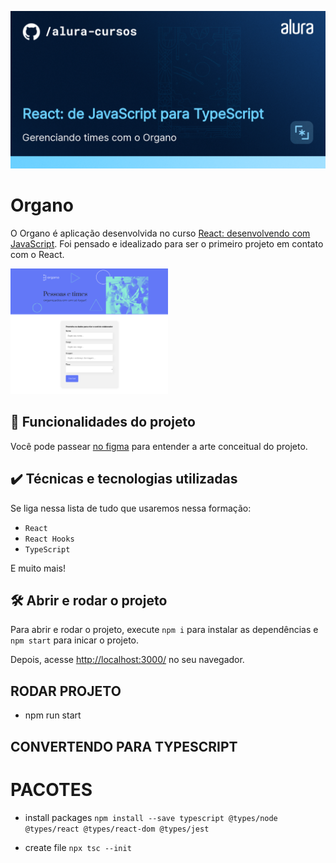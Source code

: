![Integrando seu projeto React com APIs](thumbnail.png)

# Organo

O Organo é aplicação desenvolvida no curso <a href="https://cursos.alura.com.br/course/react-desenvolvendo-javascript" target="_blank">React: desenvolvendo com JavaScript</a>. 
Foi pensado e idealizado para ser o primeiro projeto em contato com o React.

<img src="screencapture.png" alt="Imagem do Organo" width="50%">


## 🔨 Funcionalidades do projeto

Você pode passear <a href="https://cursos.alura.com.br/course/react-desenvolvendo-javascript" target="_blank">no figma</a> para entender a arte conceitual do projeto.

## ✔️ Técnicas e tecnologias utilizadas

Se liga nessa lista de tudo que usaremos nessa formação:

- `React`
- `React Hooks`
- `TypeScript`

E muito mais!

## 🛠️ Abrir e rodar o projeto

Para abrir e rodar o projeto, execute `npm i` para instalar as dependências e `npm start` para inicar o projeto.

Depois, acesse <a href="http://localhost:3000/">http://localhost:3000/</a> no seu navegador.

## RODAR PROJETO
- npm run start

## CONVERTENDO PARA TYPESCRIPT

# PACOTES
- install packages `npm install --save typescript @types/node @types/react @types/react-dom @types/jest `

- create file `npx tsc --init `

